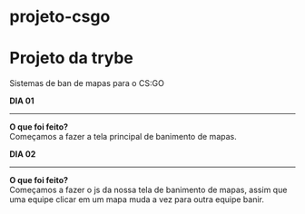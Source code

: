 # projeto-csgo
<h1>Projeto da trybe</h1>
Sistemas de ban de mapas para o CS:GO

<b>DIA 01</b><br><hr>
<b>O que foi feito?</b><br>
Começamos a fazer a tela principal de banimento de mapas.

<b>DIA 02</b><br><hr>
<b>O que foi feito?</b><br>
Começamos a fazer o js da nossa tela de banimento de mapas, assim que uma equipe clicar em um mapa muda a vez para outra equipe banir.

